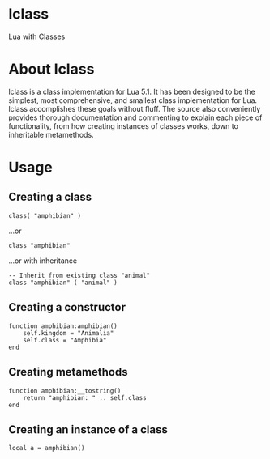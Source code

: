 lclass
======

Lua with Classes

About lclass
============

lclass is a class implementation for Lua 5.1. It has been designed to be the simplest, most comprehensive, and smallest class implementation for Lua. lclass accomplishes these goals without fluff. The source also conveniently provides thorough documentation and commenting to explain each piece of functionality, from how creating instances of classes works, down to inheritable metamethods.

Usage
=====

Creating a class
----------------

	class( "amphibian" )

...or

	class "amphibian"

...or with inheritance

	-- Inherit from existing class "animal"
	class "amphibian" ( "animal" )

Creating a constructor
----------------------

	function amphibian:amphibian()
		self.kingdom = "Animalia"
		self.class = "Amphibia"
	end

Creating metamethods
--------------------

	function amphibian:__tostring()
		return "amphibian: " .. self.class
	end

Creating an instance of a class
-------------------------------

	local a = amphibian()
